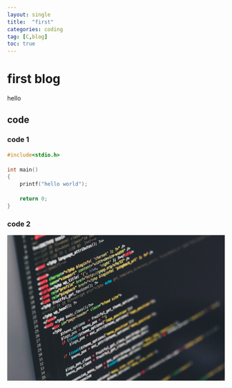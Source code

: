 ```yaml
---
layout: single
title:  "first"
categories: coding
tag: [C,blog]
toc: true
---
```


# first blog

hello


## code

### code 1
```c
#include<stdio.h>

int main()
{
    printf("hello world");

    return 0;
}
```

### code 2

![coding](./../images/coding.jpg)
